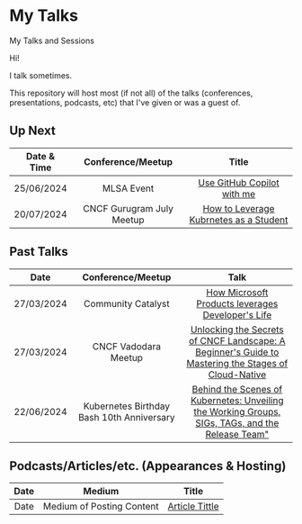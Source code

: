 # My Talks
My Talks and Sessions

Hi!

I talk sometimes.

This repository will host most (if not all) of the talks (conferences, presentations, podcasts, etc) that I've given or was a guest of.

## Up Next


| Date & Time  | Conference/Meetup       | Title                                                       |
|:------------:|:-----------------------:|:-----------------------------------------------------------:|
| 25/06/2024 | MLSA Event | [ Use GitHub Copilot with me](https://mvp.microsoft.com/studentambassadors/)|
| 20/07/2024 | CNCF Gurugram July Meetup | [ How to Leverage Kubrnetes as a Student](https://community.cncf.io/cloud-native-gurugram/)|

## Past Talks

Date|Conference/Meetup|Talk
:---------:|:---------------:|:--:|
| 27/03/2024 | Community Catalyst | [How Microsoft Products leverages Developer's Life](Links) |
| 27/03/2024 | CNCF Vadodara Meetup| [Unlocking the Secrets of CNCF Landscape: A Beginner's Guide to Mastering the Stages of Cloud-Native](https://community.cncf.io/events/details/cncf-cloud-native-vadodara-presents-unlocking-the-secrets-of-cncf-landscape-a-beginners-guide-to-mastering-the-stages-of-cloud-native/) |
| 22/06/2024 | Kubernetes Birthday Bash 10th Anniversary| [Behind the Scenes of Kubernetes: Unveiling the Working Groups, SIGs, TAGs, and the Release Team"](https://community.cncf.io/events/details/cncf-cloud-native-vadodara-presents-kubertenes-birthday-bash-vadodara/) |


## Podcasts/Articles/etc. (Appearances & Hosting)

Date|Medium|Title
:-----:|:-----:|:-------:
Date | Medium of Posting Content | [Article Tittle](Link) 
